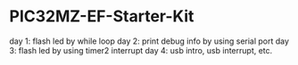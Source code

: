 # PIC32MZ-EF-Starter-Kit

day 1: flash led by while loop
day 2: print debug info by using serial port
day 3: flash led by using timer2 interrupt
day 4: usb intro, usb interrupt, etc.
